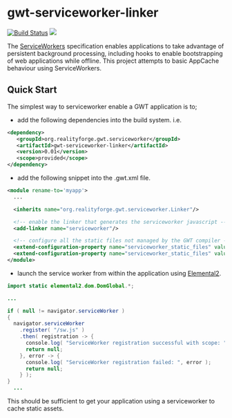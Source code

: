 # gwt-serviceworker-linker

[![Build Status](https://secure.travis-ci.org/realityforge/gwt-serviceworker-linker.svg?branch=master)](http://travis-ci.org/realityforge/gwt-serviceworker-linker)
[<img src="https://img.shields.io/maven-central/v/org.realityforge.gwt.serviceworker/gwt-serviceworker-linker-client.svg?label=latest%20release"/>](https://search.maven.org/search?q=g:org.realityforge.gwt.serviceworker)

The [ServiceWorkers](https://www.w3.org/TR/service-workers/) specification enables applications
to take advantage of persistent background processing, including hooks to enable bootstrapping
of web applications while offline. This project attempts to basic AppCache behaviour using
ServiceWorkers.

## Quick Start

The simplest way to serviceworker enable a GWT application is to;

* add the following dependencies into the build system. i.e.

```xml
<dependency>
   <groupId>org.realityforge.gwt.serviceworker</groupId>
   <artifactId>gwt-serviceworker-linker</artifactId>
   <version>0.01</version>
   <scope>provided</scope>
</dependency>
```

* add the following snippet into the .gwt.xml file.

```xml
<module rename-to='myapp'>
  ...

  <inherits name="org.realityforge.gwt.serviceworker.Linker"/>

  <!-- enable the linker that generates the serviceworker javascript -->
  <add-linker name="serviceworker"/>

  <!-- configure all the static files not managed by the GWT compiler -->
  <extend-configuration-property name="serviceworker_static_files" value="./"/>
  <extend-configuration-property name="serviceworker_static_files" value="index.html"/>
</module>
```

* launch the service worker from within the application using [Elemental2](https://github.com/google/elemental2).

```java
import static elemental2.dom.DomGlobal.*;

...

if ( null != navigator.serviceWorker )
{
  navigator.serviceWorker
    .register( "/sw.js" )
    .then( registration -> {
      console.log( "ServiceWorker registration successful with scope: " + registration.getScope() );
      return null;
    }, error -> {
      console.log( "ServiceWorker registration failed: ", error );
      return null;
    } );
}
  ...
```

This should be sufficient to get your application using a serviceworker to cache static assets.
